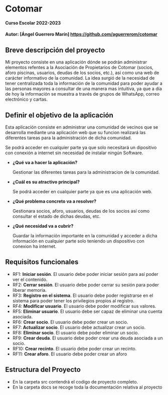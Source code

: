 # Cotomar

#### Curso Escolar 2022-2023
#### Autor: [Ángel Guerrero Marín] https://github.com/aguerrerom/cotomar

## Breve descripción del proyecto

Mi proyecto consiste en una aplicación dónde se podrán administrar elementos refentes a la Asociación de Propietarios de Cotomar (socios, aforo piscinas, usuarios, deudas de los socios, etc.), así como una web de carácter informativo de la comunidad. La idea surgió de la necesidad de tener centralizada toda la información de la comunidad para poder ayudar a las personas mayores a consultar de una manera mas intuitiva, ya que a día de hoy la información se muestra a través de grupos de WhatsApp, correo electrónico y cartas. 

## Definir el objetivo de la aplicación

Esta aplicación consiste en administrar una comunidad de vecinos que se desarrolla mediante una aplicación web que su funcion realizará las diferentes tareas para la administración de dicha comunidad.

Se podrá acceder en cualquier parte ya que solo necesitará un dipositivo con conexión a internet sin necesidad de instalar ningún Software.
 
- **¿Qué va a hacer la aplicación?**

    Gestionar las diferentes tareas para la administracion de la comunidad. 
	
- **¿Cuál es su atractivo principal?** 

    Se podrá acceder en cualquier parte ya que es una aplicación web.

- **¿Qué problema concreto va a resolver?** 

    Gestionara socios, aforo, usuarios, deudas de los socios así como consultar el estado de dichas deudas, etc.

- **¿Qué necesidad va a cubrir?**

    Guardar la información importante en la comunidad y acceder a dicha información en cualquier parte solo teniendo un dispositivo con conexion ha internet. 
    
## Requisitos funcionales

- RF1: **Iniciar sesión**. El usuario debe poder iniciar sesión para así poder ver el contenido.
- RF2: **Cerrar sesión**. El usuario debe poder cerrar su sesión para poder liberar memoria.
- RF3: **Registro en el sistema**. El usuario debe poder registrarse en el sistema para poder tener los privilegios propios al registro.
- RF4: **Modificar usuario**. El usuario debe poder modificar sus valores.
- RF5: **Eliminar usuario**. El usuario debe ser capaz de eliminar una cuenta asociada.
- RF6: **Crear socio**. El usuario debe poder crear un socio.
- RF7: **Actualizar socio**. El usuario debe actualizar crear un socio.
- RF8: **Eliminar socio**. El usuario debe poder eliminar un socio.
- RF9: **Crear deuda**. El usuario debe poder crear una deuda asociada a un socio.
- RF10: **Crear recinto**. El usuario debe poder crear un recinto.
- RF11: **Crear aforo**. El usuario debe poder crear un aforo

## Estructura del Proyecto

- En la carpeta src contendrá el codigo de proyecto completo.
- En la carpeta docs se recoge toda la documentación relativa al proyecto
